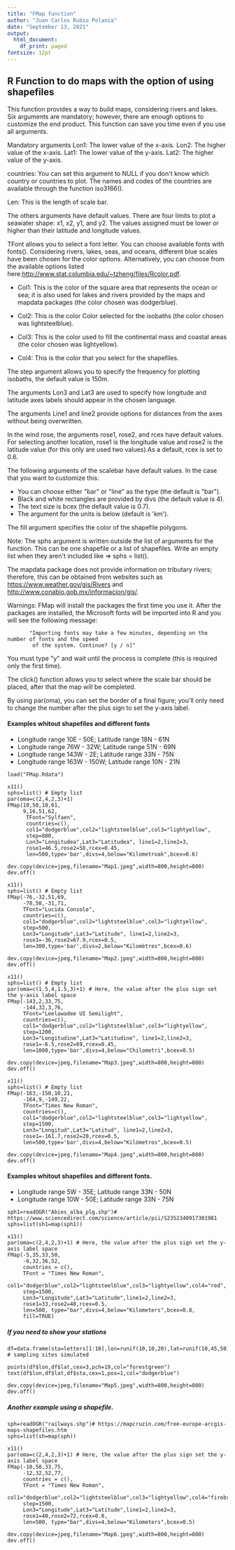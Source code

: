 ```yaml
---
title: "FMap function"
author: "Juan Carlos Rubio Polania"
date: "September 13, 2021"
output:
  html_document:
    df_print: paged
fontsize: 12pt
---
```


## R Function to do maps with the option of using shapefiles

This function provides a way to build maps, considering rivers and lakes. Six arguments are mandatory; however, there are enough options to customize the end product. This function can save you time even if you use all arguments.

Mandatory arguments
Lon1: The lower value of the x-axis.
Lon2: The higher value of the x-axis.
Lat1: The lower value of the y-axis.
Lat2: The higher value of the y-axis.

countries: You can set this argument to NULL if you don't know which country or countries to plot. The names and codes of the countries are available through the function iso3166().

Len: This is the length of scale bar.

The others arguments have default values. There are four limits to plot a seawater shape: x1, x2, y1, and y2. The values assigned must be lower or higher than their latitude and longitude values.  

TFont allows you to select a font letter. You can choose available fonts with fonts().
Considering rivers, lakes, seas, and oceans, different blue scales have been chosen for the color options. Alternatively, you can choose from the available options listed here:http://www.stat.columbia.edu/~tzheng/files/Rcolor.pdf.

* Col1: This is the color of the square area that represents the ocean or sea; it is also used for lakes and rivers provided by the maps and mapdata packages (the color chosen was dodgerblue).

* Col2: This is the color Color selected for the isobaths (the color chosen was lightsteelblue).

* Col3: This is the color used to fill the continental mass and coastal areas (the color chosen was lightyellow).

* Col4: This is the color that you select for the shapefiles.

The step argument allows you to specify the frequency for plotting isobaths, the default value is 150m. 

The arguments Lon3 and Lat3 are used to specify how longitude and latitude axes labels should appear in the chosen language. 

The arguments Line1 and line2 provide options for distances from the axes without being overwritten.

In the wind rose, the arguments rose1, rose2, and rcex have default values. For selecting another location, rose1 is the longitude value and rose2 is the latitude value (for this only are used two values).As a default, rcex is set to 0.6.

The following arguments of the scalebar have default values. In the case that you want to customize this: 
* You can choose either "bar" or "line" as the type (the default is "bar").
* Black and white rectangles are provided by divs (the default value is 4). 
* The text size is bcex (the default value is 0.7).
* The argument for the units is below (default is 'km').

The fill argument specifies the color of the shapefile polygons.

Note: The sphs argument is written outside the list of arguments for the function. This can be one shapefile or a list of shapefiles. Write an empty list when they aren't included like => sphs = list(). 

The mapdata package does not provide information on tributary rivers; therefore, this can be obtained from websites such as https://www.weather.gov/gis/Rivers and http://www.conabio.gob.mx/informacion/gis/.

Warnings: FMap will install the packages the first time you use it. After the packages are installed, the Microsoft fonts will be imported into R and you will see the following message:

```{r}         
       "Importing fonts may take a few minutes, depending on the number of fonts and the speed
        of the system. Continue? [y / n]"
```
You must type "y" and wait until the process is complete (this is required only the first time).

The click() function allows you to select where the scale bar should be placed, after that the map will be completed.                           

By using par(oma), you can set the border of a final figure; you'll only need to change the number after the plus sign to set the y-axis label.  
          

#### Examples whitout shapefiles and different fonts

* Longitude range 10E - 50E; Latitude range 18N - 61N
* Longitude range 76W - 32W; Latitude range 51N - 69N
* Longitude range 143W - 2E; Latitude range 33N - 75N
* Longitude range 163W - 150W; Latitude range 10N - 21N

```{r}
load("FMap.Rdata")
```
```{r}
x11()
sphs=list() # Empty list
par(oma=c(2,4,2,3)+1)
FMap(10,50,18,61,
     9,16,51,62,
      TFont="Sylfaen",
      countries=c(),
      col1="dodgerblue",col2="lightsteelblue",col3="lightyellow",
      step=800,
      Lon3="Longitudea",Lat3="Latitudea", line1=2,line2=3,
      rose1=46.5,rose2=58,rcex=0.45,
      len=500,type='bar',divs=4,below="Kilometroak",bcex=0.6)

dev.copy(device=jpeg,filename="Map1.jpeg",width=800,height=800)
dev.off()
```

```{r}
x11()
sphs=list() # Empty list
FMap(-76,-32,51,69,
     -78,50,-31,71,
     TFont="Lucida Console",
     countries=c(),
     col1="dodgerblue",col2="lightsteelblue",col3="lightyellow",
     step=500,
     Lon3="Longitude",Lat3="Latitude", line1=2,line2=3,
     rose1=-36,rose2=67.9,rcex=0.5,
     len=300,type='bar',divs=2,below="Kilomètres",bcex=0.6)
     
dev.copy(device=jpeg,filename="Map2.jpeg",width=800,height=800)
dev.off()
```

```{r}
x11()
sphs=list() # Empty list
par(oma=c(1.5,4,1.5,3)+1) # Here, the value after the plus sign set the y-axis label space 
FMap(-143,2,33,75,
     -144,32,3,76,
     TFont="Leelawadee UI Semilight",
     countries=c(),
     col1="dodgerblue",col2="lightsteelblue",col3="lightyellow",
     step=1200,
     Lon3="Longitudine",Lat3="Latitudine", line1=2,line2=3,
     rose1=-6.5,rose2=69,rcex=0.45,
     len=1000,type='bar',divs=4,below="Chilometri",bcex=0.5)

dev.copy(device=jpeg,filename="Map3.jpeg",width=800,height=800)
dev.off()
```

```{r}
x11()
sphs=list() # Empty list
FMap(-163,-150,10,21,
     -164,9,-149,22,
     TFont="Times New Roman",
     countries=c(),
     col1="dodgerblue",col2="lightsteelblue",col3="lightyellow",
     step=1500,
     Lon3="Longitud",Lat3="Latitud", line1=2,line2=3,
     rose1=-161.7,rose2=20,rcex=0.5,
     len=500,type='bar',divs=4,below="Kilómetros",bcex=0.5)

dev.copy(device=jpeg,filename="Map4.jpeg",width=800,height=800)
dev.off()
```


#### Examples whitout shapefiles and different fonts.

* Longitude range 5W - 35E; Latitude range 33N - 50N
* Longitude range 10W - 50E; Latitude range 33N - 75N

```{r}
sph1=readOGR("Abies_alba_plg.shp")# https://www.sciencedirect.com/science/article/pii/S2352340917301981 
sphs=list(sh1=map(sph1))

x11()
par(oma=c(2,4,2,3)+1) # Here, the value after the plus sign set the y-axis label space 
FMap(-5,35,33,50,
     -6,32,36,52,
     countries = c(),
     TFont = "Times New Roman",
     col1="dodgerblue",col2="lightsteelblue",col3="lightyellow",col4="red",
     step=1500,
     Lon3="Longitude",Lat3="Latitude",line1=2,line2=3,
     rose1=33,rose2=48,rcex=0.5,
     len=500, type="bar",divs=4,below="Kilometers",bcex=0.8,
     fill=TRUE)
```
##### If you need to show your stations

```{r}
df=data.frame(sta=letters[1:10],lon=runif(10,10,20),lat=runif(10,45,50)) # sampling sites simulated 

points(df$lon,df$lat,cex=3,pch=19,col="forestgreen")
text(df$lon,df$lat,df$sta,cex=1,pos=1,col="dodgerblue")

dev.copy(device=jpeg,filename="Map5.jpeg",width=800,height=800)
dev.off()
```
##### Another example using a shapefile. 
```{r}
sph=readOGR("railways.shp")# https://mapcruzin.com/free-europe-arcgis-maps-shapefiles.htm
sphs=list(sh=map(sph))

x11()
par(oma=c(2,4,2,3)+1) # Here, the value after the plus sign set the y-axis label space 
FMap(-10,50,33,75,
     -12,32,52,77,
     countries = c(),
     TFont = "Times New Roman",
     col1="dodgerblue",col2="lightsteelblue",col3="lightyellow",col4="firebrick",
     step=1500,
     Lon3="Longitude",Lat3="Latitude",line1=2,line2=3,
     rose1=40,rose2=72,rcex=0.8,
     len=500, type="bar",divs=4,below="Kilometers",bcex=0.5)

dev.copy(device=jpeg,filename="Map6.jpeg",width=800,height=800)
dev.off()
```
